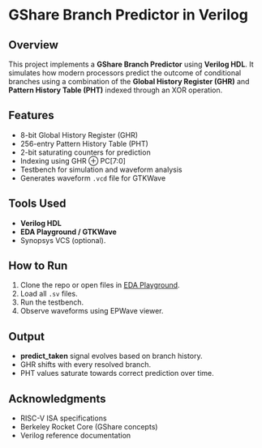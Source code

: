 # GShare Branch Predictor in Verilog

## Overview
This project implements a **GShare Branch Predictor** using **Verilog HDL**. It simulates how modern processors predict the outcome of conditional branches using a combination of the **Global History Register (GHR)** and **Pattern History Table (PHT)** indexed through an XOR operation.

##  Features
- 8-bit Global History Register (GHR)
- 256-entry Pattern History Table (PHT)
- 2-bit saturating counters for prediction
- Indexing using GHR ⊕ PC[7:0]
- Testbench for simulation and waveform analysis
- Generates waveform `.vcd` file for GTKWave

## Tools Used
- **Verilog HDL**
- **EDA Playground / GTKWave**
- Synopsys VCS (optional).

##  How to Run
1. Clone the repo or open files in [EDA Playground](https://edaplayground.com).
2. Load all `.sv` files.
3. Run the testbench.
4. Observe waveforms using EPWave viewer.

## Output
- **predict_taken** signal evolves based on branch history.
- GHR shifts with every resolved branch.
- PHT values saturate towards correct prediction over time.

## Acknowledgments
- RISC-V ISA specifications
- Berkeley Rocket Core (GShare concepts)
- Verilog reference documentation








